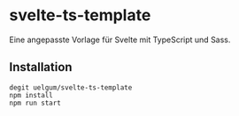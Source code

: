 # svelte-ts-template
Eine angepasste Vorlage für Svelte mit TypeScript und Sass.

## Installation
```sh-session
degit uelgum/svelte-ts-template
npm install
npm run start
```